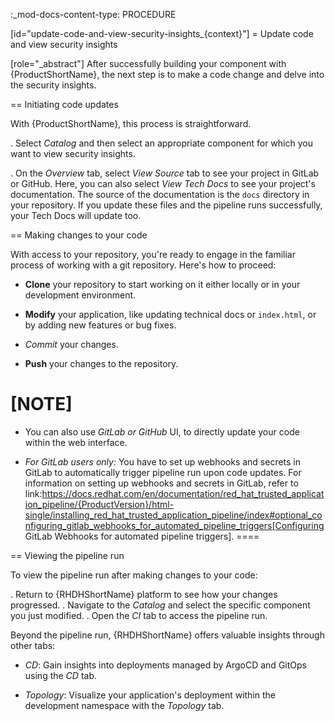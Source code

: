 :_mod-docs-content-type: PROCEDURE

[id="update-code-and-view-security-insights_{context}"]
= Update code and view security insights

[role="_abstract"]
After successfully building your component with {ProductShortName}, the next step is to make a code change and delve into the security insights.

== Initiating code updates

With {ProductShortName}, this process is straightforward.

. Select *Catalog* and then select an appropriate component for which you want to view security insights.

. On the *Overview* tab, select *View Source* tab to see your project in GitLab or GitHub. Here, you can also select *View Tech Docs* to see your project's documentation. The source of the documentation is the `docs` directory in your repository. If you update these files and the pipeline runs successfully, your Tech Docs will update too.

== Making changes to your code

With access to your repository, you're ready to engage in the familiar process of working with a git repository. Here's how to proceed:

- **Clone** your repository to start working on it either locally or in your development environment.

- **Modify** your application, like updating technical docs or `index.html`, or by adding new features or bug fixes.

- *Commit* your changes.

- **Push** your changes to the repository.

[NOTE]
====
* You can also use *GitLab or GitHub* UI, to directly update your code within the web interface.

* *For GitLab users only:* You have to set up webhooks and secrets in GitLab to automatically trigger pipeline run upon code updates. For information on setting up webhooks and secrets in GitLab, refer to link:https://docs.redhat.com/en/documentation/red_hat_trusted_application_pipeline/{ProductVersion}/html-single/installing_red_hat_trusted_application_pipeline/index#optional_configuring_gitlab_webhooks_for_automated_pipeline_triggers[Configuring GitLab Webhooks for automated pipeline triggers].
====

== Viewing the pipeline run

To view the pipeline run after making changes to your code:

. Return to {RHDHShortName} platform to see how your changes progressed.
. Navigate to the *Catalog* and select the specific component you just modified.
. Open the *CI* tab to access the pipeline run.

Beyond the pipeline run, {RHDHShortName} offers valuable insights through other tabs:

* *CD*: Gain insights into deployments managed by ArgoCD and GitOps using the *CD* tab.

* *Topology*: Visualize your application's deployment within the development namespace with the *Topology* tab.
